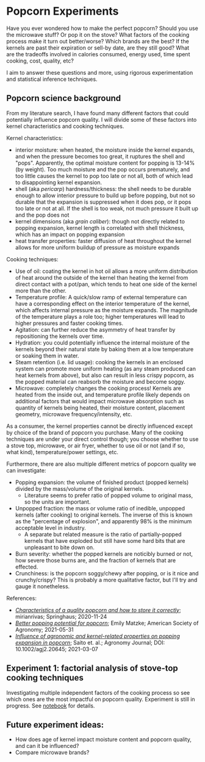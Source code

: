 # Popcorn Experiments

Have you ever wondered how to make the perfect popcorn?
Should you use the microwave stuff?
Or pop it on the stove?
What factors of the cooking process make it turn out better/worse?
Which brands are the best?
If the kernels are past their expiration or sell-by date, are they still good?
What are the tradeoffs involved in calories consumed, energy used, time spent cooking, cost, quality, etc?

I aim to answer these questions and more, using rigorous experimentation and statistical inference techniques.

## Popcorn science background

From my literature search, I have found many different factors that could potentially influence popcorn quality.
I will divide some of these factors into kernel characteristics and cooking techniques.

Kernel characteristics:
* interior moisture: when heated, the moisture inside the kernel expands, and when the pressure becomes too great, it ruptures the shell and "pops". Apparently, the optimal moisture content for popping is 13-14% (by weight). Too much moisture and the pop occurs prematurely, and too little causes the kernel to pop too late or not all, both of which lead to disappointing kernel expansion.
* shell (aka _pericarp_) hardness/thickness: the shell needs to be durable enough to allow interior pressure to build up before popping, but not so durable that the expansion is suppressed when it does pop, or it pops too late or not at all. If the shell is too weak, not much pressure it built up and the pop does not 
* kernel dimensions (aka _grain caliber_): though not directly related to popping expansion, kernel length is correlated with shell thickness, which has an impact on popping expansion
* heat transfer properties: faster diffusion of heat throughout the kernel allows for more uniform buildup of pressure as moisture expands

Cooking techniques:
* Use of oil: coating the kernel in hot oil allows a more uniform distribution of heat around the outside of the kernel than heating the kernel from direct contact with a pot/pan, which tends to heat one side of the kernel more than the other.
* Temperature profile: A quick/slow ramp of external temperature can have a corresponding effect on the interior temperature of the kernel, which affects internal pressure as the moisture expands. The magnitude of the temperature plays a role too; higher temperatures will lead to higher pressures and faster cooking times.
* Agitation: can further reduce the asymmetry of heat transfer by repositioning the kernels over time.
* Hydration: you could potentially influence the internal moisture of the kernels beyond their natural state by baking them at a low temperature or soaking them in water.
* Steam retention (i.e. lid usage): cooking the kernels in an enclosed system can promote more uniform heating (as any steam produced can heat kernels from above), but also can result in less crispy popcorn, as the popped material can reabsorb the moisture and become soggy.
* Microwave: completely changes the cooking process! Kernels are heated from the inside out, and temperature profile likely depends on additional factors that would impact microwave absorption such as quantity of kernels being heated, their moisture content, placement geometry, microwave frequency/intensity, etc.

As a consumer, the kernel properties cannot be directly influenced except by choice of the brand of popcorn you purchase.
Many of the cooking techniques are under your direct control though; you choose whether to use a stove top, microwave, or air fryer, whether to use oil or not (and if so, what kind), temperature/power settings, etc.

Furthermore, there are also multiple different metrics of popcorn quality we can investigate:
* Popping expansion: the volume of finished product (popped kernels) divided by the mass/volume of the original kernels.
    * Literature seems to prefer ratio of popped volume to original mass, so the units are important.
* Unpopped fraction: the mass or volume ratio of inedible, unpopped kernels (after cooking) to original kernels. The inverse of this is known as the "percentage of explosion", and apparently 98% is the minimum acceptable level in industry.
    * A separate but related measure is the ratio of partially-popped kernels that have exploded but still have some hard bits that are unpleasant to bite down on.
* Burn severity: whether the popped kernels are noticibly burned or not, how severe those burns are, and the fraction of kernels that are effected.
* Crunchiness: is the popcorn soggy/chewy after popping, or is it nice and crunchy/crispy? This is probably a more qualitative factor, but I'll try and gauge it nonetheless.

References:
* [_Characteristics of a quality popcorn and how to store it correctly_](https://www.springhausagro.com/post/popcorn); mirianrivas; Springhaus; 2020-11-24
* [_Better popping potential for popcorn_](https://www.agronomy.org/news/science-news/better-popping-potential-popcorn/); Emily Matzke; American Society of Agronomy; 2021-05-31
* [_Influence of agronomic and kernel-related properties on popping expansion in popcorn_](https://acsess.onlinelibrary.wiley.com/doi/10.1002/agj2.20645); Saito et. al.; Agronomy Journal; DOI: 10.1002/agj2.20645; 2021-03-07

## Experiment 1: factorial analysis of stove-top cooking techniques
Investigating multiple independent factors of the cooking process so see which ones are the most impactful on popcorn quality.
Experiment is still in progress.
See [notebook](./experiments/exp001/exp001.ipynb) for details.

## Future experiment ideas:

* How does age of kernel impact moisture content and popcorn quality, and can it be influenced?
* Compare microwave brands?